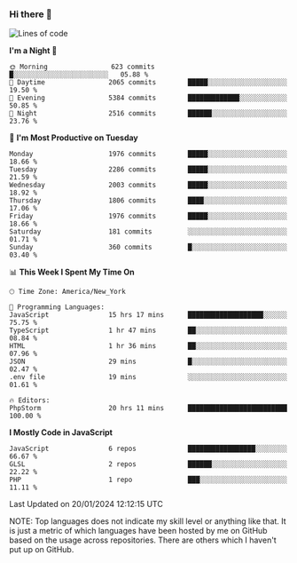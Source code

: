 ### Hi there 👋

<!--
**LynxJinxxy/LynxJinxxy** is a ✨ _special_ ✨ repository because its `README.md` (this file) appears on your GitHub profile.

Here are some ideas to get you started:

- 🔭 I’m currently working on ...
- 🌱 I’m currently learning ...
- 👯 I’m looking to collaborate on ...
- 🤔 I’m looking for help with ...
- 💬 Ask me about ...
- 📫 How to reach me: ...
- 😄 Pronouns: ...
- ⚡ Fun fact: ...
-->

<!--START_SECTION:waka-->
![Lines of code](https://img.shields.io/badge/From%20Hello%20World%20I%27ve%20Written-26.3%20million%20lines%20of%20code-blue)

**I'm a Night 🦉** 

```text
🌞 Morning                623 commits         █░░░░░░░░░░░░░░░░░░░░░░░░   05.88 % 
🌆 Daytime                2065 commits        █████░░░░░░░░░░░░░░░░░░░░   19.50 % 
🌃 Evening                5384 commits        █████████████░░░░░░░░░░░░   50.85 % 
🌙 Night                  2516 commits        ██████░░░░░░░░░░░░░░░░░░░   23.76 % 
```
📅 **I'm Most Productive on Tuesday** 

```text
Monday                   1976 commits        █████░░░░░░░░░░░░░░░░░░░░   18.66 % 
Tuesday                  2286 commits        █████░░░░░░░░░░░░░░░░░░░░   21.59 % 
Wednesday                2003 commits        █████░░░░░░░░░░░░░░░░░░░░   18.92 % 
Thursday                 1806 commits        ████░░░░░░░░░░░░░░░░░░░░░   17.06 % 
Friday                   1976 commits        █████░░░░░░░░░░░░░░░░░░░░   18.66 % 
Saturday                 181 commits         ░░░░░░░░░░░░░░░░░░░░░░░░░   01.71 % 
Sunday                   360 commits         █░░░░░░░░░░░░░░░░░░░░░░░░   03.40 % 
```


📊 **This Week I Spent My Time On** 

```text
🕑︎ Time Zone: America/New_York

💬 Programming Languages: 
JavaScript               15 hrs 17 mins      ███████████████████░░░░░░   75.75 % 
TypeScript               1 hr 47 mins        ██░░░░░░░░░░░░░░░░░░░░░░░   08.84 % 
HTML                     1 hr 36 mins        ██░░░░░░░░░░░░░░░░░░░░░░░   07.96 % 
JSON                     29 mins             █░░░░░░░░░░░░░░░░░░░░░░░░   02.47 % 
.env file                19 mins             ░░░░░░░░░░░░░░░░░░░░░░░░░   01.61 % 

🔥 Editors: 
PhpStorm                 20 hrs 11 mins      █████████████████████████   100.00 % 
```

**I Mostly Code in JavaScript** 

```text
JavaScript               6 repos             █████████████████░░░░░░░░   66.67 % 
GLSL                     2 repos             ██████░░░░░░░░░░░░░░░░░░░   22.22 % 
PHP                      1 repo              ███░░░░░░░░░░░░░░░░░░░░░░   11.11 % 
```




 Last Updated on 20/01/2024 12:12:15 UTC
<!--END_SECTION:waka-->
NOTE: Top languages does not indicate my skill level or anything like that. It is just a metric of which languages have been hosted by me on GitHub based on the usage across repositories. There are others which I haven't put up on GitHub.
